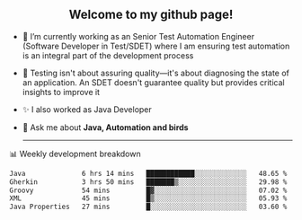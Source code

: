 <h2 align="center">Welcome to my github page!</h2>

- 🔭 I’m currently working as an Senior Test Automation Engineer (Software Developer in Test/SDET) where I am ensuring test automation is an integral part of the development process
- 🎩 Testing isn't about assuring quality—it's about diagnosing the state of an application. An SDET doesn't guarantee quality but provides critical insights to improve it
- ✨ I also worked as Java Developer
- 💬 Ask me about **Java, Automation and birds**
  
  -------
  
📊 Weekly development breakdown

<!--START_SECTION:waka-->

```txt
Java              6 hrs 14 mins   ████████████░░░░░░░░░░░░░   48.65 %
Gherkin           3 hrs 50 mins   ███████▒░░░░░░░░░░░░░░░░░   29.98 %
Groovy            54 mins         █▓░░░░░░░░░░░░░░░░░░░░░░░   07.02 %
XML               45 mins         █▒░░░░░░░░░░░░░░░░░░░░░░░   05.93 %
Java Properties   27 mins         █░░░░░░░░░░░░░░░░░░░░░░░░   03.60 %
```

<!--END_SECTION:waka-->
